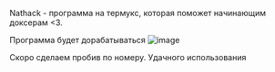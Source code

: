Nathack - программа на термукс, которая поможет начинающим доксерам <3.


Программа будет дорабатываться
![image](https://github.com/Natnoni1/Natnoni1/assets/147510327/5accaacf-f7ef-4b06-833b-d21f44c35ecc)

Скоро сделаем пробив по номеру. Удачного использования
